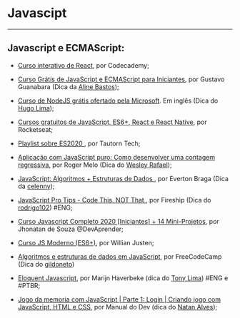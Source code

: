 # Javascipt

---

## Javascript e ECMAScript:

- [Curso interativo de React](https://www.codecademy.com/learn/react-101), por Codecademy;

- [Curso Grátis de JavaScript e ECMAScript para Iniciantes](https://www.youtube.com/playlist?list=PLHz_AreHm4dlsK3Nr9GVvXCbpQyHQl1o1), por Gustavo Guanabara (Dica da [Aline Bastos](https://www.twitter.com/alinebastos));

- [Curso de NodeJS grátis ofertado pela Microsoft](https://docs.microsoft.com/en-us/learn/paths/build-javascript-applications-nodejs/?WT.mc_id=nodepath-devto-gllemos). Em inglês (Dica do [Hugo Lima](https://github.com/hugolima03));

- [Cursos gratuitos de JavaScript, ES6+, React e React Native](https://skylab.rocketseat.com.br/), por Rocketseat;

- [Playlist sobre ES2020 ](https://www.youtube.com/watch?v=hNrSGqA3XDI&list=PLe7tlyCjYZNMM-0cahAGcZNIeD1VuZoh9&ab_channel=TautornTech), por Tautorn Tech;

- [Aplicação com JavaScript puro: Como desenvolver uma contagem regressiva](https://www.youtube.com/watch?v=ms0mXabu5RY&list=PLpSJMw6H4PFMOJHMULTxKNOEw7g1cBuyP&index=3), por Roger Melo (Dica do [Wesley Rafael](https://github.com/WesleyyRafaell));

- [JavaScript: Algoritmos + Estruturas de Dados ](https://www.youtube.com/playlist?list=PLpfKv2Mn_c-HTFozSx8iplzzBlQJnPs2j), por Everton Braga (Dica  da [celenny](https://github.com/celenny));

- [JavaScript Pro Tips - Code This, NOT That ](https://www.youtube.com/watch?v=Mus_vwhTCq0), por Fireship (Dica  do [rodrigo102](https://github.com/rodrigo102)) #ENG;

- [Curso Javascript Completo 2020 [Iniciantes] + 14 Mini-Projetos](https://www.youtube.com/watch?v=i6Oi-YtXnAU&list=RDCMUCm63tB8wsKOVvxoU4iMpS2A&start_radio=1), por Jhonatan de Souza @DevAprender;

- [Curso JS Moderno (ES6+)](https://www.youtube.com/playlist?list=PLlAbYrWSYTiPQ1BE8klOtheBC0mtL3hEi), por Willian Justen;

- [Algoritmos e estruturas de dados em JavaScript](https://www.freecodecamp.org/portuguese/learn/javascript-algorithms-and-data-structures/), por FreeCodeCamp (Dica do [gildoneto](https://github.com/gildoneto))

- [Eloquent Javascript](https://eloquentjavascript.net/), por Marijn Haverbeke (dica do [Tony Lima](https://github.com/tony-matheus)) #ENG e #PTBR;

- [Jogo da memoria com JavaScript | Parte 1: Login | Criando jogo com JavaScript, HTML e CSS](https://www.youtube.com/watch?v=NV88N1r2Qkg&t=106s), por Manual do Dev (dica do [Natan Alves](https://github.com/natanignacioalves));

